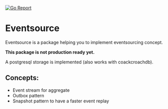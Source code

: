 [![Go Report](https://goreportcard.com/badge/github.com/thefabric-io/eventsource)](https://goreportcard.com/badge/github.com/thefabric-io/eventsource)

# Eventsource

Eventsource is a package helping you to implement eventsourcing concept. 

**This package is not production ready yet.**

A postgresql storage is implemented (also works with coackcroachdb). 

## Concepts:
- Event stream for aggregate
- Outbox pattern
- Snapshot pattern to have a faster event replay
